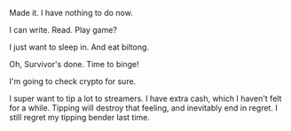 Made it. I have nothing to do now.

I can write. Read. Play game?

I just want to sleep in. And eat biltong.

Oh, Survivor's done. Time to binge!

I'm going to check crypto for sure.

I super want to tip a lot to streamers. I have extra cash, which I haven't felt for a while. Tipping will destroy that feeling, and inevitably end in regret. I still regret my tipping bender last time.

